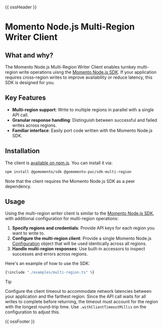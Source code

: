 {{ ossHeader }}

# Momento Node.js Multi-Region Writer Client

## What and why?

The Momento Node.js Multi-Region Writer Client enables turnkey multi-region write operations uisng the [Momento Node.js SDK](https://github.com/momentohq/client-sdk-javascript). If your application requires cross-region writes to improve availability or reduce latency, this SDK is designed for you.

## Key Features

- **Multi-region support**: Write to multiple regions in parallel with a single API call.
- **Granular response handling**: Distinguish between successful and failed writes across regions.
- **Familiar interface**: Easily port code written with the Momento Node.js SDK.

## Installation

The client is [available on npm.js](https://www.npmjs.com/package/@gomomento-poc/sdk-multi-region). You can install it via:

```bash
npm install @gomomento/sdk @gomomento-poc/sdk-multi-region
```

Note that the client requires the Momento Node.js SDK as a peer dependency.

## Usage

Using the multi-region writer client is similar to the [Momento Node.js SDK](https://docs.momentohq.com/platform/sdks/nodejs/cache), with additional configuration for multi-region operations:

1. **Specify regions and credentials**: Provide API keys for each region you want to write to.
2. **Configure the multi-region client**: Provide a single Momento Node.js [Configuration](https://docs.momentohq.com/cache/develop/basics/client-configuration-objects) object that will be used identically across all regions.
3. **Handle multi-region responses**: Use built-in accessors to inspect successes and errors across regions.

Here's an example of how to use the SDK:

```typescript
{%include "./examples/multi-region.ts" %}
```

> [!TIP]
> Configure the client timeout to accommodate network latencies between your application and the farthest region. Since the API call waits for all writes to complete before returning, the timeout must account for the region with the longest round-trip time. Use `.withClientTimeoutMillis` on the configuration to adjust this.

{{ ossFooter }}
